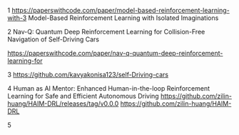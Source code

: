 1  https://paperswithcode.com/paper/model-based-reinforcement-learning-with-3
Model-Based Reinforcement Learning with Isolated Imaginations

2 Nav-Q: Quantum Deep Reinforcement Learning for Collision-Free Navigation of Self-Driving Cars

https://paperswithcode.com/paper/nav-q-quantum-deep-reinforcement-learning-for

 3 https://github.com/kavyakonisa123/self-Driving-cars

 4 Human as AI Mentor: Enhanced Human-in-the-loop Reinforcement Learning for Safe and Efficient Autonomous Driving
 https://github.com/zilin-huang/HAIM-DRL/releases/tag/v0.0.0
 https://github.com/zilin-huang/HAIM-DRL

 5
